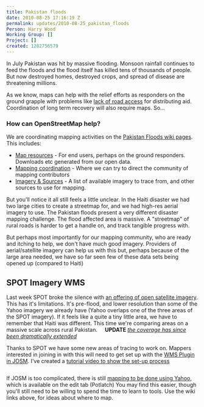 ```yaml
---
title: Pakistan floods
date: 2010-08-25 17:16:19 Z
permalink: updates/2010-08-25_pakistan_floods
Person: Harry Wood
Working Group: []
Project: []
created: 1282756579
---
```


<p>In July Pakistan was hit by massive flooding. Monsoon rainfall continues to feed the floods and the flood itself has killed tens of thousands of people. But now destroyed homes, destroyed crops, and spread of disease are threatening millions.</p><p>As we know, maps can help with the relief efforts as responders on the ground grapple with problems like <a href="http://www.reliefweb.int/rw/rwb.nsf/db900SID/VVOS-88MLMQ">lack of road access</a> for distributing aid. Coordination of long term recovery will also require maps. So...</p><h3><strong>How can OpenStreetMap help?</strong></h3><p>We are coordinating mapping activities on the <a href="http://wiki.openstreetmap.org/wiki/2010_07_Pakistan_Floods">Pakistan Floods wiki pages</a>. This includes:</p><ul><li><a href="http://wiki.openstreetmap.org/wiki/2010_07_Pakistan_Floods/Map_resources">Map resources</a> - For end users, perhaps on the ground responders. Downloads etc generated from our open data.</li><li><a href="http://wiki.openstreetmap.org/wiki/2010_07_Pakistan_Floods/Mapping_Coordination">Mapping coordination</a> - Where we can try to direct the community of mapping contributors</li><li><a href="http://wiki.openstreetmap.org/wiki/2010_07_Pakistan_Floods/Imagery_and_data_sources">Imagery &amp; Sources</a> - A list of available imagery to trace from, and other sources to use for mapping.</li></ul><p>But you'll notice it all still feels a little unclear. In the Haiti disaster we had two large cities to create a streetmap for, and we had high-res aerial imagery to use. The Pakistan floods present a very different disaster mapping challenge. The flood affected area is massive. A "streetmap" of rural roads is harder to get a handle on, and track tangible progress with.</p><p>But perhaps most importantly for our mapping community, who are ready and itching to help, we don't have much good imagery. Providers of aerial/satellite imagery can help us with this but, perhaps because of the large area needed, we have so far seen few of these data sets being opened up (compared to Haiti)</p><h2>SPOT Imagery WMS</h2><p>Last week SPOT broke the silence with <a title="Imagery and data sources wiki section" href="http://wiki.openstreetmap.org/wiki/2010_07_Pakistan_Floods/Imagery_and_data_sources#SPOT">an offering of open satellite imagery</a>. This has it's limitations. It's pre-flood, and lower resolution than some of the Yahoo imagery we already have (Yahoo overlaps one of the three areas of the SPOT imagery). If it feels like a quite a tiny little area, we have to remember that Haiti was different. This time we're comparing areas on a massive scale across rural Pakistan.&nbsp;&nbsp;&nbsp;&nbsp; <strong>UPDATE </strong><a title="more recent blog post" href="http://hot.openstreetmap.org/weblog/2010/09/pakistan-spot-imagery-coverage-extended/"><em>the coverage has since been dramatically extended</em></a></p><p>Thanks to SPOT we have some new areas of tracing to work on. Mappers interested in joining in with this will need to get set up with the <a href="http://wiki.openstreetmap.org/wiki/JOSM/Plugins/WMSPlugin">WMS Plugin in JOSM</a>. I've created a <a title="youtube.com: Using a WMS in JOSM - Example: SPOT imagery in Pakistan" href="http://www.youtube.com/watch?v=g3_KJDD8bpE">tutorial video to show the set-up process</a></p><p style="text-align: center;"><a title="youtube.com: Using a WMS in JOSM - Example: SPOT imagery in Pakistan" href="http://www.youtube.com/watch?v=g3_KJDD8bpE"><img class="aligncenter" src="http://wiki.openstreetmap.org/w/images/thumb/f/ff/JOSM_Pakistan_SPOT_WMS.png/450px-JOSM_Pakistan_SPOT_WMS.png" alt="" border="0"></a></p><p>If JOSM is too complicated, there is still <a href="http://wiki.openstreetmap.org/wiki/2010_07_Pakistan_Floods/Imagery_and_data_sources#Yahoo">mapping to be done using Yahoo</a>, which is available on the edit tab (Potlatch) You may find this easier, though you'll still need to be willing to spend the time to learn to tools. Use the wiki links above, for ideas about where to map.</p>
